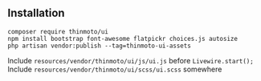 ## Installation

```
composer require thinmoto/ui
npm install bootstrap font-awesome flatpickr choices.js autosize
php artisan vendor:publish --tag=thinmoto-ui-assets
```

Include ``resources/vendor/thinmoto/ui/js/ui.js`` before ``Livewire.start();``
Include ``resources/vendor/thinmoto/ui/scss/ui.scss`` somewhere 
